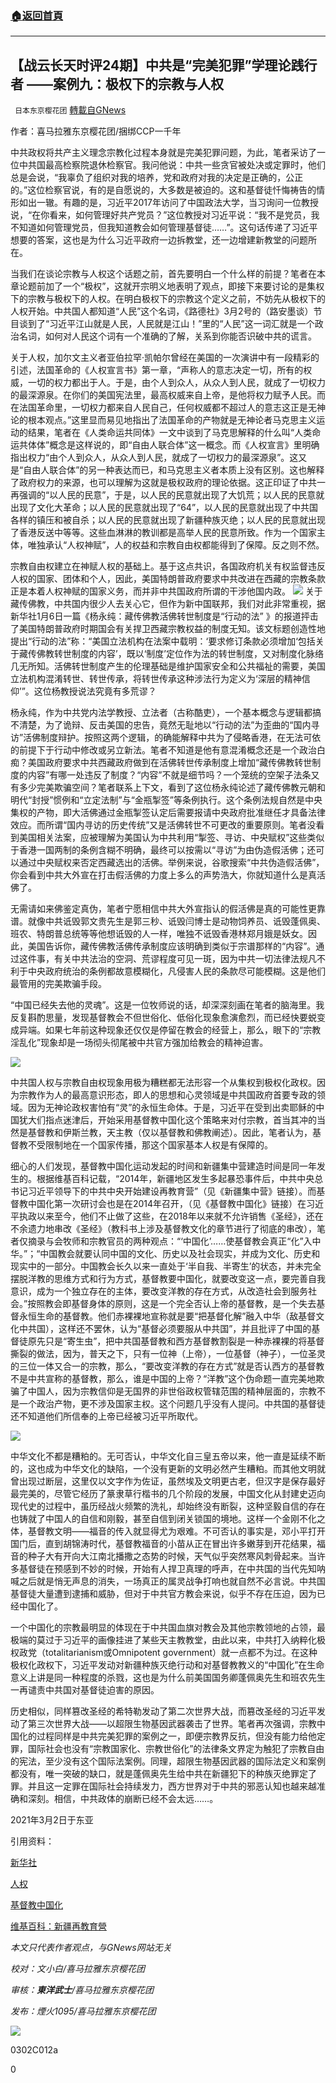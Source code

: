 ###  [:house:返回首頁](https://github.com/ourhimalayas/txt)
---

## 【战云长天时评24期】中共是“完美犯罪”学理论践行者 ——案例九：极权下的宗教与人权
` 日本东京樱花团` [轉載自GNews](https://gnews.org/zh-hans/944596/)

作者：喜马拉雅东京樱花团/捆绑CCP一千年

中共政权将共产主义理念宗教化过程本身就是完美犯罪问题，为此，笔者采访了一位中共国最高检察院退休检察官。我问他说：中共一些贪官被处决或定罪时，他们总是会说，“我辜负了组织对我的培养，党和政府对我的决定是正确的，公正的。”这位检察官说，有的是自愿说的，大多数是被迫的。这和基督徒忏悔祷告的情形如出一辙。有趣的是，习近平2017年访问了中国政法大学，当习询问一位教授说，“在你看来，如何管理好共产党员？”这位教授对习近平说：“我不是党员，我不知道如何管理党员，但我知道教会如何管理基督徒……”。这句话传递了习近平想要的答案，这也是为什么习近平政府一边拆教堂，还一边增建新教堂的问题所在。

当我们在谈论宗教与人权这个话题之前，首先要明白一个什么样的前提？笔者在本章论题前加了一个“极权”，这就开宗明义地表明了观点，即接下来要讨论的是集权下的宗教与极权下的人权。在明白极权下的宗教这个定义之前，不妨先从极权下的人权开始。中共国人都知道“人民”这个名词，《路德社》3月2号的（路安墨谈）节目谈到了“习近平江山就是人民，人民就是江山！”里的“人民”这一词汇就是一个政治名词，如何对人民这个词有一个准确的了解，关系到你能否识破中共的谎言。

关于人权，加尔文主义者亚伯拉罕·凯帕尔曾经在美国的一次演讲中有一段精彩的引述，法国革命的《人权宣言书》第一章，“声称人的意志决定一切，所有的权威，一切的权力都出于人。于是，由个人到众人，从众人到人民，就成了一切权力的最深源泉。在你们的美国宪法里，最高权威来自上帝，是他将权力赋予人民。而在法国革命里，一切权力都来自人民自己，任何权威都不超过人的意志这正是无神论的根本观点。”这里显而易见地指出了法国革命的产物就是无神论者马克思主义运动的结果，笔者在《人类命运共同体》一文中谈到了马克思解释的什么叫“人类命运共体体”概念是这样说的，即“自由人联合体”这一概念。而《人权宣言》里明确指出权力“由个人到众人，从众人到人民，就成了一切权力的最深源泉”。这又是“自由人联合体”的另一种表达而已，和马克思主义者本质上没有区别。这也解释了政府权力的来源，也可以理解为这就是极权政府的理论依据。这正印证了中共一再强调的“以人民的民意”，于是，以人民的民意就出现了大饥荒；以人民的民意就出现了文化大革命；以人民的民意就出现了“64”，以人民的民意就出现了中共国各样的镇压和被自杀；以人民的民意就出现了新疆种族灭绝；以人民的民意就出现了香港反送中等等。这些血淋淋的教训都是高举人民的民意所致。作为一个国家主体，唯独承认“人权神赋”，人的权益和宗教自由权都能得到了保障。反之则不然。

宗教自由权建立在神赋人权的基础上。基于这点共识，各国政府机关有权监督违反人权的国家、团体和个人，因此，美国特朗普政府要求中共改进在西藏的宗教条款正是本着人权神赋的国家义务，而并非中共国政府所谓的干涉他国内政。
![](https://lh5.googleusercontent.com/-IJ1t0XAJ0DAHcTY24Z92o815TBwXTaZUt708mbETIByJnuH40KTuhP-GIQje5Exs_h5lqD52k2bbpdZa3VIVY5nXzftvYGG9kk6baH1RnBFBT05mRB7_VNZhdYdeJ8XeIdYB1jg)
关于藏传佛教，中共国内很少人去关心它，但作为新中国联邦，我们对此非常重视，据新华社1月6日一篇《杨永纯：藏传佛教活佛转世制度是“行动的法” 》的报道抨击了美国特朗普政府时期国会有关捍卫西藏宗教权益的制度无知。该文标题创造性地提出“行动的法”称：“美国立法机构在法案中载明：‘要求修订条款必须增加‘包括关于藏传佛教转世制度的内容’，既以‘制度’定位作为法的转世制度，又对制度化脉络几无所知。活佛转世制度产生的伦理基础是维护国家安全和公共福祉的需要，美国立法机构混淆转世、转世传承，将转世传承这种涉法行为定义为‘深层的精神信仰’”。这位杨教授说法究竟有多荒谬？

杨永纯，作为中共党内法学教授、立法者（古称酷吏），一个基本概念与逻辑都搞不清楚，为了诡辩、反击美国的忠告，竟然无耻地以“行动的法”为歪曲的“国内寻访”活佛制度辩护。按照这两个逻辑，的确能解释中共为了侵略香港，在无法可依的前提下于行动中修改或另立新法。笔者不知道是他有意混淆概念还是一个政治白痴？美国政府要求中共西藏政府做到在活佛转世传承制度上增加“藏传佛教转世制度的内容”有哪一处违反了制度？“内容”不就是细节吗？一个笼统的空架子法条又有多少完美欺骗空间？笔者联系上下文，看到了这位杨永纯论述了藏传佛教元朝和明代“封授”惯例和“立定法制”与“金瓶掣签”等条例执行。这个条例法规自然是中央集权的产物，即大活佛通过金瓶掣签认定后需要报请中央政府批准继任才具备法律效应。而所谓“国内寻访的历史传统”又是活佛转世不可更改的重要原则。笔者没看到美国相关法案，应被理解为美国认为中共利用“掣签、寻访、中央赋权”这些类似于香港一国两制的条例含糊不明确，最终可以按需以“寻访”为由伪造假活佛；还可以通过中央赋权来否定西藏选出的活佛。举例来说，谷歌搜索“中共伪造假活佛”，你会看到中共大外宣在打击假活佛的力度上多么的声势浩大，你就知道什么是真活佛了。

无需请如来佛鉴定真伪，笔者宁愿相信中共大外宣指认的假活佛是真的可能性更靠谱。就像中共诋毁郭文贵先生是郭三秒、诋毁闫博士是动物饲养员、诋毁蓬佩奥、班农、特朗普总统等等他想诋毁的人一样，唯独不诋毁香港林郑月娥是妖女。因此，美国告诉你，藏传佛教活佛传承制度应该明确到类似于宗谱那样的“内容”。通过这件事，有关中共法治的空洞、荒谬程度可见一斑，因为中共一切法律法规凡不利于中央政府统治的条例都故意模糊化，凡侵害人民的条款尽可能模糊。这是他们最管用的完美欺骗手段。

“中国已经失去他的灵魂”。这是一位牧师说的话，却深深刻画在笔者的脑海里。我反复斟酌思量，发现基督教会不但世俗化、低俗化现象愈演愈烈，而已经快要蜕变成异端。如果七年前这种现象还仅仅是停留在教会的经营上，那么，眼下的“宗教淫乱化”现象却是一场彻头彻尾被中共官方强加给教会的精神迫害。

![](https://lh3.googleusercontent.com/yZ4oKni-6mOgz4TMb8liAOgCZqE6BDm9A26vIxbWMphVHAXZtztriC2rPG3lJYzEHlkTaueZvxj-Tf_aT17Uu-gjQV-MKdWaEyPC3kgzuf1BheJHXPwN_6vxnPxGvEYNBPCoF_uK)

中共国人权与宗教自由权现象用极为糟糕都无法形容一个从集权到极权化政权。因为宗教作为人的最高意识形态，即人的思想和心灵领域是中共国政府首要专政的领域。因为无神论政权害怕有“灵”的永恒生命体。于是，习近平在受到出卖耶稣的中国犹大们指点迷津后，开始采用基督教中国化这个策略来对付宗教，首当其冲的当然是基督教和伊斯兰教，天主教（仅以基督教和佛教阐述）。因此，笔者认为，基督教不受限制地在一个国家传播，那这个国家基本人权是有保障的。

细心的人们发现，基督教中国化运动发起的时间和新疆集中营建造时间是同一年发生的。根据维基百科记载，“2014年，新疆地区发生多起暴恐事件后，中共中央总书记习近平领导下的中共中央开始建设再教育营”（见《新疆集中营》链接）。而基督教中国化第一次研讨会也是在2014年召开，（见《基督教中国化》链接）在习近平执政以来至今，他们不止做了这些，在2018年以来就不允许销售《圣经》，还在不余遗力地串改《圣经》（教科书上涉及基督教文化的章节进行了彻底的串改），笔者仅摘录与会牧师和宗教官员的两种观点：“‘中国化’……使基督教会真正“化”入中华。”；“中国教会就要认同中国的文化、历史以及社会现实，并成为文化、历史和现实中的一部分。中国教会长久以来一直处于‘半自我、半寄生’的状态，并未完全摆脱洋教的思维方式和行为方式，基督教要中国化，就要改变这一点，要完善自我意识，成为一个独立存在的主体，要改变洋教的存在方式，从改造社会到服务社会。”按照教会即基督身体的原则，这是一个完全否认上帝的基督教，是一个失去基督永恒生命的基督教。他们赤裸裸地宣称就是要“把基督化解”融入中华（敌基督文化中共国），这样还不罢休，认为“基督必须要服从中共国”，并且批评了中国的基督徒原先只是“寄生虫”，把中共国基督教和西方基督教割裂是一种赤裸裸的将基督撕裂的做法，因为，普天之下，只有一位神（上帝），一位基督（神子），一位圣灵的三位一体又合一的宗教，那么，“要改变洋教的存在方式”就是否认西方的基督教不是中共宣称的基督教，那么，谁是中国的上帝？“洋教”这个伪命题一直完美地欺骗了中国人，因为宗教信仰是无国界的非世俗政权管辖范围的精神层面的，宗教不是一个政治产物，更不涉及国家主权。这个问题几乎没有人提问。中共国的基督徒还不知道他们所信奉的上帝已经被习近平所取代。

![](https://lh6.googleusercontent.com/QC4SxcS7uW7y51XaZyi_PALEKCEAv0H-2YQvb_E9q1hzLgpaR1rUhNHgYfxOLRpj7kVFyl9hPeSeLeorSJEma6ots8nX2EPxByXgfKopJ03hty9w-ZBUF-OEFSjzKuhKUEVLzkDk)

中华文化不都是糟粕的。无可否认，中华文化自三皇五帝以来，他一直是延续不断的，这也成为中华文化的缺陷，一个没有更新的文明必然产生糟粕。而其他文明就曾出现过断层，这里仅以文字作为佐证，虽然埃及文明更古老，但汉字是保存最好最完美的，尽管它经历了篆隶草行楷书的几个阶段的发展，中国文化从封建史迈向现代史的过程中，虽历经战火频繁的洗礼，却始终没有断裂，这种坚毅自信的存在也铸就了中国人的自信和刚毅，甚至自信到闭关锁国的境地。这样一个金刚不化之体，基督教文明——福音的传入就显得尤为艰难。不可否认的事实是，邓小平打开国门后，直到胡锦涛时代，基督教福音的小苗从正在冒出许多嫩芽到开花结果，福音的种子大有开向大江南北播撒之态势的时候，天气似乎突然寒风刺骨起来。当许多基督徒在预感到不妙的时候，开始有人捍卫真理的呼声，在中共国的当代先知呐喊之后就是悄无声息的消失，一场真正的属灵战争打响也就自然不必言说。中共国基督徒大量遭到逮捕和威胁，但对于中共官方教会来说，似乎不存在压迫，因为已经中国化了。

一个中国化的宗教最明显的体现在于中共国血旗对教会及其他宗教领地的占领，最极端的莫过于习近平的画像挂进了某些天主教教堂，由此以来，中共打入纳粹化极权政党（totalitarianism或Omnipotent government）就一点都不为过。在这种极权化政权下，习近平发动对新疆种族灭绝行动和对基督教教义的“中国化”在生命意义上讲是同一种程度的杀戮，这也是为什么前美国国务卿蓬佩奥先生和班农先生一再谴责中共国对基督徒迫害的原因。

历史相似，同样篡改圣经的希特勒发动了第二次世界大战，而篡改圣经的习近平发动了第三次世界大战——以超限生物基因武器袭击了世界。笔者再次强调，宗教中国化的过程同样是中共完美犯罪的案例之一，即便宗教界反抗，但没有能力给他定罪，国际社会也没有“宗教国家化、宗教世俗化”的法律条文界定为触犯了宗教自由的宪法，至少没有这个国际法案例。同理，超限生物基因武器的国际法定义和案例都没有，唯一突破的缺口，就是蓬佩奥先生给中共在新疆犯下的种族灭绝罪定了罪。并且这一定罪在国际社会持续发力，西方世界对于中共的邪恶认知也越来越准确和深刻。相信，中共政体的崩断已经不会太远……。

2021年3月2日于东亚

引用资料：

[新华社](http://www.xinhuanet.com//mrdx/2021-01/06/c_139645927.htm)

[人权](https://blog.daum.net/byk2739/399)

[基督教中国化](http://www.ccctspm.org/specialinfo/205)

[维基百科：新疆再教育營](https://zh.wikipedia.org/wiki/新疆再教育營)

*本文只代表作者观点，与GNews网站无关*

*校对：文小白/喜马拉雅东京樱花团*

*审核：**東洋武士**/喜马拉雅东京樱花团*

*发布：煙火1095/喜马拉雅东京樱花团*

![]()![](https://gnews.org/wp-content/uploads/2021/03/二维码.jpg)

0302C012a

0
